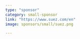 ```yaml
---
type: "sponsor"
category: small-sponsor
link: "https://www.suez.com/en"
image: sponsors/small/suez.png

---
```

